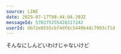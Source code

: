```yaml
---
source: LINE
date: 2025-07-17T08:44:04.393Z
messageId: 570275255428317242
userId: Ub72e0555cbf4df6c5440b4dc7993c71d
---
```


そんなにしんどいわけじゃないけど